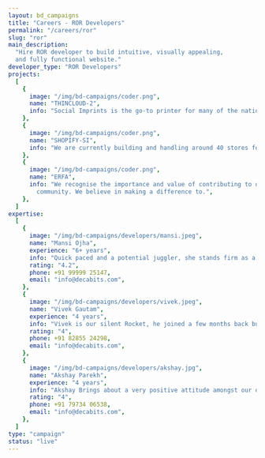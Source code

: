 ```yaml
---
layout: bd_campaigns
title: "Careers - ROR Developers"
permalink: "/careers/ror"
slug: "ror"
main_description:
  "Hire ROR developer to build intuitive, visually appealing,
  and fully functional website."
developer_type: "ROR Developers"
projects:
  [
    {
      image: "/img/bd-campaigns/coder.png",
      name: "THINCLOUD-2",
      info: "Social Imprints is the go-to printer for many of the nation’s top brands that utilize high-quality branded merchandise as a meaningful part of their marketing strategy.",
    },
    {
      image: "/img/bd-campaigns/coder.png",
      name: "SHOPIFY-SI",
      info: "We are currently building and handling around 40 stores for various clients of Social Imprints such as Stripe, Adobe. Elastic etc. We are also maintaining over 10 Shopify Custom Apps for many use cases like promo code generation, E-Wallet etc.",
    },
    {
      image: "/img/bd-campaigns/coder.png",
      name: "ERFA",
      info: "We recognise the importance and value of contributing to our
        community. We believe in making a difference to.",
    },
  ]
expertise:
  [
    {
      image: "/img/bd-campaigns/developers/mansi.jpeg",
      name: "Mansi Ojha",
      experience: "6+ years",
      info: "Quick paced and a potential juggler, she stands firm as a completely laser focussed Software developer who never fails to amaze everyone with her skills.",
      rating: "4.2",
      phone: +91 99999 25147,
      email: "info@decabits.com",
    },
    {
      image: "/img/bd-campaigns/developers/vivek.jpeg",
      name: "Vivek Gautam",
      experience: "4 years",
      info: "Vivek is our silent Rocket, he joined a few months back but is a very responsible and hardworking person of our organisation, he works silently with all his potential.",
      rating: "4",
      phone: +91 82855 24298,
      email: "info@decabits.com",
    },
    {
      image: "/img/bd-campaigns/developers/akshay.jpg",
      name: "Akshay Parekh",
      experience: "4 years",
      info: "Akshay Brings about a very positive attitude amongst our organisation and his way of working is different from others but remarkable on the other hand !",
      rating: "4",
      phone: +91 79734 06538,
      email: "info@decabits.com",
    },
  ]
type: "campaign"
status: "live"
---
```

